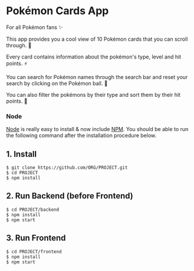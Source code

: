 # Pokémon Cards App

For all Pokémon fans ✨

This app provides you a cool view of 10 Pokémon cards that you can scroll through. 🍄

Every card contains information about the pokémon's type, level and hit points. ⚡️

You can search for Pokémon names through the search bar and reset your search by clicking on the Pokémon ball. 🔮

You can also filter the pokémons by their type and sort them by their hit points. 🚀

### Node

[Node](http://nodejs.org/) is really easy to install & now include [NPM](https://npmjs.org/).
You should be able to run the following command after the installation procedure
below.

## 1. Install

    $ git clone https://github.com/ORG/PROJECT.git
    $ cd PROJECT
    $ npm install

## 2. Run Backend (before Frontend)

    $ cd PROJECT/backend
    $ npm install
    $ npm start

## 3. Run Frontend

    $ cd PROJECT/frontend
    $ npm install
    $ npm start
